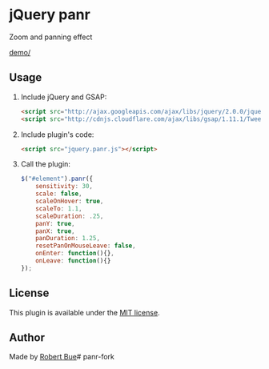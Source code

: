 # jQuery panr

Zoom and panning effect

[demo/](http://robertbue.no/plugins/jquery.panr/demo.html)

## Usage

1. Include jQuery and GSAP:

	```html
	<script src="http://ajax.googleapis.com/ajax/libs/jquery/2.0.0/jquery.min.js"></script>
	<script src="http://cdnjs.cloudflare.com/ajax/libs/gsap/1.11.1/TweenMax.min.js"></script>
	```

2. Include plugin's code:

	```html
	<script src="jquery.panr.js"></script>
	```

3. Call the plugin:

	```javascript
	$("#element").panr({
		sensitivity: 30,
		scale: false,
		scaleOnHover: true,
		scaleTo: 1.1,
		scaleDuration: .25,
		panY: true,
		panX: true,
		panDuration: 1.25,
		resetPanOnMouseLeave: false,
		onEnter: function(){},
		onLeave: function(){}
	});
	```

## License

This plugin is available under the [MIT license](http://opensource.org/licenses/mit-license.php).

## Author

Made by [Robert Bue](http://robertbue.no)# panr-fork
